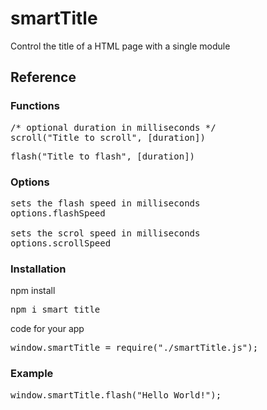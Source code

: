 # smartTitle
Control the title of a HTML page with a single module

<h2>Reference</h2>

<h3>Functions</h3>

<pre>
/* optional duration in milliseconds */
scroll("Title to scroll", [duration])
</pre>

<pre>
flash("Title to flash", [duration])
</pre>

<h3>Options</h3>

<pre>
sets the flash speed in milliseconds
options.flashSpeed

sets the scrol speed in milliseconds
options.scrollSpeed
</pre>

<h3>Installation</h3>

npm install
<pre>
npm i smart_title
</pre>

code for your app
<pre>
window.smartTitle = require("./smartTitle.js");
</pre>

<h3>Example</h3>

<pre>
window.smartTitle.flash("Hello World!");
</pre>

